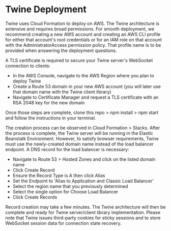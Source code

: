# Twine Deployment

Twine uses Cloud Formation to deploy on AWS. The Twine architecture is extensive and requires broad permissions. For smooth deployment, we recommend creating a new AWS account and creating an AWS CLI profile for either that account's root credentials or for an IAM role on that account with the AdministratorAccess permission policy. That profile name is to be provided when answering the deployment questions.

A TLS certificate is required to secure your Twine server's WebSocket connection to clients:

- In the AWS Console, navigate to the AWS Region where you plan to deploy Twine
- Create a Route 53 domain in your new AWS account (you will later use that domain name with the Twine client library)
- Navigate to Certificate Manager and request a TLS certificate with an RSA 2048 key for the new domain

Once those steps are complete, clone this repo > npm install > npm start and follow the instructions in your terminal.

The creation process can be observed in Cloud Formation > Stacks. After the process is complete, the Twine server will be running in the Elastic Beanstalk Environment. However, to satisfy browser requirements, Twine must use the newly-created domain name instead of the load balancer endpoint. A DNS record for the load balancer is necessary:

- Navigate to Route 53 > Hosted Zones and click on the listed domain name
- Click Create Record
- Ensure the Record Type is A then click Alias
- Set the Endpoint to 'Alias to Application and Classic Load Balancer'
- Select the region name that you previously determined
- Select the single option for Choose Load Balancer
- Click Create Records

Record creation may take a few minutes. The Twine architecture will then be complete and ready for Twine server/client library implementation. Please note that Twine issues third-party cookies for sticky sessions and to store WebSocket session data for connection state recovery.

